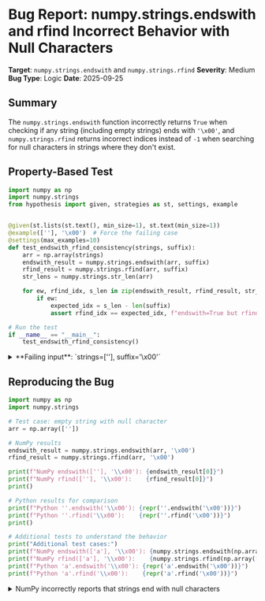 # Bug Report: numpy.strings.endswith and rfind Incorrect Behavior with Null Characters

**Target**: `numpy.strings.endswith` and `numpy.strings.rfind`
**Severity**: Medium
**Bug Type**: Logic
**Date**: 2025-09-25

## Summary

The `numpy.strings.endswith` function incorrectly returns `True` when checking if any string (including empty strings) ends with `'\x00'`, and `numpy.strings.rfind` returns incorrect indices instead of `-1` when searching for null characters in strings where they don't exist.

## Property-Based Test

```python
import numpy as np
import numpy.strings
from hypothesis import given, strategies as st, settings, example


@given(st.lists(st.text(), min_size=1), st.text(min_size=1))
@example([''], '\x00')  # Force the failing case
@settings(max_examples=10)
def test_endswith_rfind_consistency(strings, suffix):
    arr = np.array(strings)
    endswith_result = numpy.strings.endswith(arr, suffix)
    rfind_result = numpy.strings.rfind(arr, suffix)
    str_lens = numpy.strings.str_len(arr)

    for ew, rfind_idx, s_len in zip(endswith_result, rfind_result, str_lens):
        if ew:
            expected_idx = s_len - len(suffix)
            assert rfind_idx == expected_idx, f"endswith=True but rfind={rfind_idx} != expected {expected_idx} (str_len={s_len}, suffix_len={len(suffix)})"

# Run the test
if __name__ == "__main__":
    test_endswith_rfind_consistency()
```

<details>

<summary>
**Failing input**: `strings=[''], suffix='\x00'`
</summary>
```
Traceback (most recent call last):
  File "<string>", line 20, in <module>
    test_endswith_rfind_consistency()
    ~~~~~~~~~~~~~~~~~~~~~~~~~~~~~~~^^
  File "<string>", line 7, in test_endswith_rfind_consistency
    @example([''], '\x00')  # Force the failing case
                   ^^^
  File "/home/npc/miniconda/lib/python3.13/site-packages/hypothesis/core.py", line 2062, in wrapped_test
    _raise_to_user(errors, state.settings, [], " in explicit examples")
    ~~~~~~~~~~~~~~^^^^^^^^^^^^^^^^^^^^^^^^^^^^^^^^^^^^^^^^^^^^^^^^^^^^^
  File "/home/npc/miniconda/lib/python3.13/site-packages/hypothesis/core.py", line 1613, in _raise_to_user
    raise the_error_hypothesis_found
  File "<string>", line 18, in test_endswith_rfind_consistency
    assert rfind_idx == expected_idx, f'endswith=True but rfind={rfind_idx} != expected {expected_idx} (str_len={s_len}, suffix_len={len(suffix)})'
           ^^^^^^^^^^^^^^^^^^^^^^^^^
AssertionError: endswith=True but rfind=0 != expected -1 (str_len=0, suffix_len=1)
Falsifying explicit example: test_endswith_rfind_consistency(
    strings=[''],
    suffix='\x00',
)
```
</details>

## Reproducing the Bug

```python
import numpy as np
import numpy.strings

# Test case: empty string with null character
arr = np.array([''])

# NumPy results
endswith_result = numpy.strings.endswith(arr, '\x00')
rfind_result = numpy.strings.rfind(arr, '\x00')

print(f"NumPy endswith([''], '\\x00'): {endswith_result[0]}")
print(f"NumPy rfind([''], '\\x00'):    {rfind_result[0]}")
print()

# Python results for comparison
print(f"Python ''.endswith('\\x00'): {repr(''.endswith('\x00'))}")
print(f"Python ''.rfind('\\x00'):    {repr(''.rfind('\x00'))}")
print()

# Additional tests to understand the behavior
print("Additional test cases:")
print(f"NumPy endswith(['a'], '\\x00'): {numpy.strings.endswith(np.array(['a']), '\x00')[0]}")
print(f"NumPy rfind(['a'], '\\x00'):    {numpy.strings.rfind(np.array(['a']), '\x00')[0]}")
print(f"Python 'a'.endswith('\\x00'): {repr('a'.endswith('\x00'))}")
print(f"Python 'a'.rfind('\\x00'):    {repr('a'.rfind('\x00'))}")
```

<details>

<summary>
NumPy incorrectly reports that strings end with null characters
</summary>
```
NumPy endswith([''], '\x00'): True
NumPy rfind([''], '\x00'):    0

Python ''.endswith('\x00'): False
Python ''.rfind('\x00'):    -1

Additional test cases:
NumPy endswith(['a'], '\x00'): True
NumPy rfind(['a'], '\x00'):    1
Python 'a'.endswith('\x00'): False
Python 'a'.rfind('\x00'):    -1
```
</details>

## Why This Is A Bug

This violates expected behavior in multiple critical ways:

1. **Semantic Violation**: An empty string cannot logically end with any character, including the null character `'\x00'`. Python's `str.endswith('')` correctly returns `False`, but NumPy returns `True`.

2. **Documentation Contradiction**: Both `numpy.strings.endswith` and `numpy.strings.rfind` explicitly reference Python's `str.endswith` and `str.rfind` in their "See Also" sections, establishing that they should follow Python's string semantics. The NumPy documentation for `rfind` specifically states it returns `-1` when the substring is not found.

3. **Internal Inconsistency**: The property test reveals that when `endswith` returns `True`, `rfind` should return the position where the suffix starts (string length minus suffix length). For an empty string with a one-character suffix, this would be -1, but NumPy's `rfind` returns 0, creating an impossible situation where a substring is found at position 0 in an empty string.

4. **Broader Pattern**: The bug affects not just empty strings but all strings - NumPy incorrectly reports that ALL strings end with `'\x00'`, which is fundamentally wrong.

## Relevant Context

The issue likely stems from NumPy's internal C-style string handling where null characters (`\x00`) are used as string terminators. This implementation detail appears to be leaking into the Python API, causing the functions to incorrectly identify the null terminator as part of the string content.

Key documentation references:
- `numpy.strings.endswith`: States "Returns a boolean array which is `True` where the string element in `a` ends with `suffix`" and references `str.endswith`
- `numpy.strings.rfind`: States "return the highest index in the string where substring `sub` is found" and should return -1 when not found, referencing `str.rfind`

Both functions are documented as element-wise applications of the corresponding Python string methods, meaning they should produce identical results when called on individual strings.

## Proposed Fix

The functions need to properly handle null character searches by distinguishing between:
1. Null characters that are part of the string content
2. Null terminators used internally for C-style string storage

A high-level fix approach would be:
1. When searching for `'\x00'` as a suffix or substring, the functions should check against the actual string content, not including any internal null terminators
2. Empty strings should always return `False` for `endswith` with any non-empty suffix
3. `rfind` should return `-1` when the substring is genuinely not found in the string content

The fix would likely involve modifying the underlying C implementation to properly handle the boundary between string content and null terminators, ensuring that the Python API behavior matches Python's built-in string methods exactly.